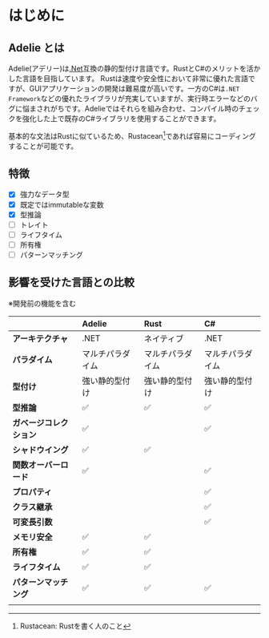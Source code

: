# はじめに

## Adelie とは

Adelie(アデリー)は[.Net](https://dotnet.microsoft.com)互換の静的型付け言語です。RustとC#のメリットを活かした言語を目指しています。
Rustは速度や安全性において非常に優れた言語ですが、GUIアプリケーションの開発は難易度が高いです。一方のC#は`.NET Framework`などの優れたライブラリが充実していますが、実行時エラーなどのバグに悩まされがちです。Adelieではそれらを組み合わせ、コンパイル時のチェックを強化した上で既存のC#ライブラリを使用することができます。  

基本的な文法はRustに似ているため、Rustacean[^1]であれば容易にコーディングすることが可能です。

## 特徴

- [x] 強力なデータ型
- [x] 既定ではimmutableな変数
- [x] 型推論
- [ ] トレイト
- [ ] ライフタイム
- [ ] 所有権
- [ ] パターンマッチング

## 影響を受けた言語との比較

※開発前の機能を含む

|                          |  Adelie          | Rust             | C#               |
| :----------------------- | :--------------- | :--------------- | :--------------- |
| **アーキテクチャ**       | .NET             | ネイティブ       | .NET             |
| **パラダイム**           | マルチパラダイム | マルチパラダイム | マルチパラダイム |
| **型付け**               | 強い静的型付け   | 強い静的型付け   | 強い静的型付け   |
| **型推論**               | ✅️              | ✅              | ✅              |
| **ガベージコレクション** | ✅️              |                  | ✅              |
| **シャドウイング**       | ✅️              | ✅️              |                  |
| **関数オーバーロード**   | ✅️              |   ️               |  ✅             |
| **プロパティ**           |                  |                  | ✅️              |
| **クラス継承**           |                  |                  | ✅️              |
| **可変長引数**           |                  |                  |  ✅️             |
| **メモリ安全**           | ✅️️              | ✅️              |                  |
| **所有権**               | ✅️              | ✅️              |                  |
| **ライフタイム**         | ✅️              | ✅️              |                  |
| **パターンマッチング**   | ✅️              | ✅️              |  ✅              |
|                          |                  |                  |                  |

[^1]: Rustacean: Rustを書く人のこと
